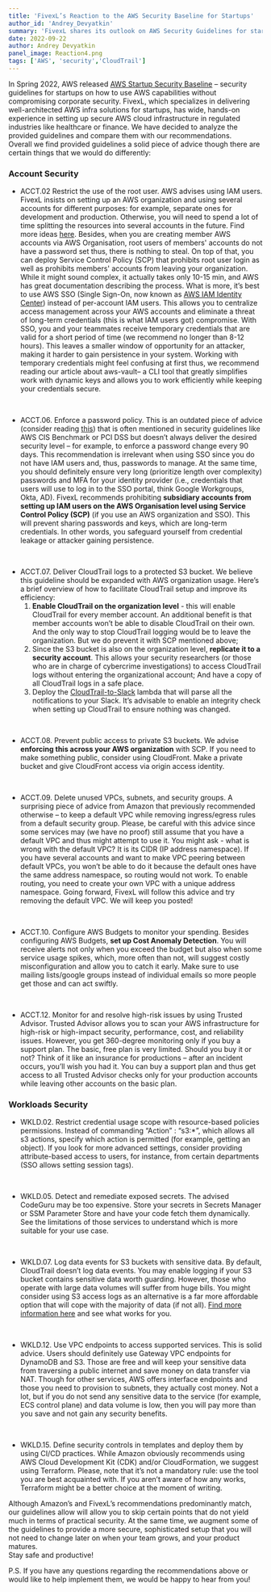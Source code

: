 ```yaml
---
title: 'FivexL’s Reaction to the AWS Security Baseline for Startups'
author_id: 'Andrey_Devyatkin'
summary: 'FivexL shares its outlook on AWS Security Guidelines for startups. Find out how to improve your AWS security efficiently.'
date: 2022-09-22
author: Andrey Devyatkin
panel_image: Reaction4.png
tags: ['AWS', 'security','CloudTrail']
---
```

In Spring 2022, AWS released [AWS Startup Security Baseline](https://docs.aws.amazon.com/pdfs/prescriptive-guidance/latest/aws-startup-security-baseline/aws-startup-security-baseline.pdf) – security guidelines for startups on how to use AWS capabilities without compromising corporate security. FivexL, which specializes in delivering well-architected AWS infra solutions for startups, has wide, hands-on experience in setting up secure AWS cloud infrastructure in regulated industries like healthcare or finance. We have decided to analyze the provided guidelines and compare them with our recommendations.  
Overall we find provided guidelines a solid piece of advice though there are certain things that we would do differently:
### Account Security 
* ACCT.02 Restrict the use of the root user. AWS advises using IAM users. FivexL insists on setting up an AWS organization and using several accounts for different purposes: for example, separate ones for development and production. Otherwise, you will need to spend a lot of time splitting the resources into several accounts in the future. Find more ideas [here](https://docs.aws.amazon.com/whitepapers/latest/organizing-your-aws-environment/benefits-of-using-multiple-aws-accounts.html). Besides, when you are creating member AWS accounts via AWS Organisation, root users of members' accounts do not have a password set thus, there is nothing to steal. On top of that, you can deploy Service Control Policy (SCP) that prohibits root user login as well as prohibits members' accounts from leaving your organization. While it might sound complex, it actually takes only 10-15 min, and AWS has great documentation describing the process. 
What is more, it’s best to use AWS SSO (Single Sign-On, now known as [AWS IAM Identity Center](https://aws.amazon.com/about-aws/whats-new/2022/07/aws-single-sign-on-aws-sso-now-aws-iam-identity-center/)) instead of per-account IAM users. This allows you to centralize access management across your AWS accounts and eliminate a threat of long-term credentials (this is what IAM users got) compromise. With SSO, you and your teammates receive temporary credentials that are valid for a short period of time (we recommend no longer than 8-12 hours). This leaves a smaller window of opportunity for an attacker, making it harder to gain persistence in your system. 
Working with temporary credentials might feel confusing at first thus, we recommend reading our article about aws-vault– a CLI tool that greatly simplifies work with dynamic keys and allows you to work efficiently while keeping your credentials secure.
</br> 

* ACCT.06. Enforce a password policy. This is an outdated piece of advice (consider reading [this](https://www.sans.org/blog/time-for-password-expiration-to-die/)) that is often mentioned in security guidelines like AWS CIS Benchmark or PCI DSS but doesn’t always deliver the desired security level – for example, to enforce a password change every 90 days. This recommendation is irrelevant when using SSO since you do not have IAM users and, thus, passwords to manage. At the same time, you should definitely ensure very long (prioritize length over complexity) passwords and MFA for your identity provider (i.e., credentials that users will use to log in to the SSO portal, think Google Workgroups, Okta, AD). FivexL recommends prohibiting **subsidiary accounts from setting up IAM users on the AWS Organisation level using Service Control Policy (SCP)** (if you use an AWS organization and SSO).  This will prevent sharing passwords and keys, which are long-term credentials. In other words, you safeguard yourself from credential leakage or attacker gaining persistence. 
</br> 
 
* ACCT.07. Deliver CloudTrail logs to a protected S3 bucket. We believe this guideline should be expanded with AWS organization usage. Here’s a brief overview of how to facilitate CloudTrail setup and improve its efficiency: 
  1) **Enable CloudTrail on the organization level** - this will enable CloudTrail for every member account. An additional benefit is that member accounts won’t be able to disable CloudTrail on their own. And the only way to stop CloudTrail logging would be to leave the organization. But we do prevent it with SCP mentioned above; 
  2) Since the S3 bucket is also on the organization level, **replicate it to a security account**. This allows your security researchers (or those who are in charge of cybercrime investigations) to access CloudTrail logs without entering the organizational account; And have a copy of all CloudTrail logs in a safe place.
  3) Deploy the [CloudTrail-to-Slack](/blog/what-is-aws-cloudtrail/) lambda that will parse all the notifications to your Slack. 
It’s advisable to enable an integrity check when setting up CloudTrail to ensure nothing was changed. 
</br> 
  
* ACCT.08. Prevent public access to private S3 buckets. We advise **enforcing this across your AWS organization** with SCP. If you need to make something public, consider using CloudFront. Make a private bucket and give CloudFront access via origin access identity. 
</br> 
  
* ACCT.09. Delete unused VPCs, subnets, and security groups. A surprising piece of advice from Amazon that previously recommended otherwise – to keep a default VPC  while removing ingress/egress rules from a default security group. Please, be careful with this advice since some services may (we have no proof) still assume that you have a default VPC and thus might attempt to use it.
You might ask - what is wrong with the default VPC? It is its CIDR (IP address namespace). If you have several accounts and want to make VPC peering between default VPCs, you won’t be able to do it because the default ones have the same address namespace, so routing would not work. To enable routing, you need to create your own VPC with a unique address namespace.
Going forward, FivexL will follow this advice and try removing the default VPC. We will keep you posted! 
</br> 
 
* ACCT.10. Configure AWS Budgets to monitor your spending. Besides configuring AWS Budgets, **set up Cost Anomaly Detection**. You will receive alerts not only when you exceed the budget but also when some service usage spikes, which, more often than not, will suggest costly misconfiguration and allow you to catch it early. Make sure to use mailing lists/google groups instead of individual emails so more people get those and can act swiftly. 
</br> 
 
* ACCT.12. Monitor for and resolve high-risk issues by using Trusted Advisor. Trusted Advisor allows you to scan your AWS infrastructure for high-risk or high-impact security, performance, cost, and reliability issues. However, you get 360-degree monitoring only if you buy a support plan. The basic, free plan is very limited. Should you buy it or not? Think of it like an insurance for productions – after an incident occurs, you’ll wish you had it. You can buy a support plan and thus get access to all Trusted Advisor checks only for your production accounts while leaving other accounts on the basic plan.  
### Workloads Security
* WKLD.02. Restrict credential usage scope with resource-based policies permissions.  Instead of commanding “Action” : “s3:*”, which allows all s3 actions, specify which action is permitted (for example, getting an object). If you look for more advanced settings, consider providing attribute-based access to users, for instance, from certain departments (SSO allows setting session tags).  
</br> 
 
* WKLD.05. Detect and remediate exposed secrets. The advised CodeGuru may be too expensive. Store your secrets in Secrets Manager or SSM Parameter Store and have your code fetch them dynamically. See the limitations of those services to understand which is more suitable for your use case. 
</br> 
 
* WKLD.07. Log data events for S3 buckets with sensitive data. By default, CloudTrail doesn’t log data events. You may enable logging if your S3 bucket contains sensitive data worth guarding. However, those who operate with large data volumes will suffer from huge bills. You might consider using S3 access logs as an alternative is a far more affordable option that will cope with the majority of data (if not all). [Find more information here](https://docs.aws.amazon.com/AmazonS3/latest/userguide/logging-with-S3.html) and see what works for you.
</br> 
 
* WKLD.12. Use VPC endpoints to access supported services. This is solid advice. Users should definitely use Gateway VPC endpoints for DynamoDB and S3. Those are free and will keep your sensitive data from traversing a public internet and save money on data transfer via NAT. Though for other services, AWS offers interface endpoints and those you need to provision to subnets, they actually cost money. Not a lot, but if you do not send any sensitive data to the service (for example, ECS control plane) and data volume is low, then you will pay more than you save and not gain any security benefits.
</br> 
 
* WKLD.15. Define security controls in templates and deploy them by using CI/CD practices. While Amazon obviously recommends using AWS Cloud Development Kit (CDK) and/or CloudFormation, we suggest using Terraform. Please, note that it’s not a mandatory rule: use the tool you are best acquainted with. If you aren’t aware of how any works, Terraform might be a better choice at the moment of writing.  

Although Amazon’s and FivexL’s recommendations predominantly match, our guidelines allow will allow you to skip certain points that do not yield much in terms of practical security. At the same time, we augment some of the guidelines to provide a more secure, sophisticated setup that you will not need to change later on when your team grows, and your product matures.  
Stay safe and productive!

P.S. If you have any questions regarding the recommendations above or would like to help implement them, we would be happy to hear from you!

